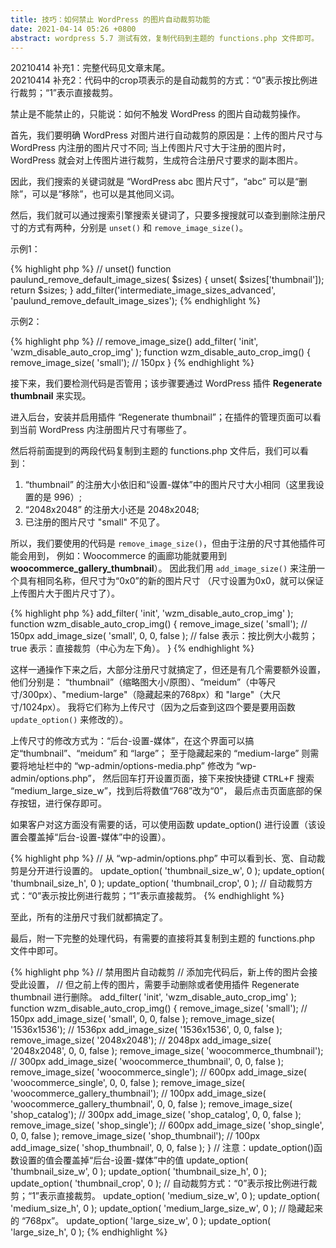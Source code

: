 ```yaml
---
title: 技巧：如何禁止 WordPress 的图片自动裁剪功能
date: 2021-04-14 05:26 +0800
abstract: wordpress 5.7 测试有效，复制代码到主题的 functions.php 文件即可。
---
```


<p class="post-body-mark">
    20210414 补充1：完整代码见文章末尾。<br>
    20210414 补充2：代码中的crop项表示的是自动裁剪的方式：“0”表示按比例进行裁剪；“1”表示直接裁剪。
</p>

禁止是不能禁止的，只能说：如何不触发 WordPress 的图片自动裁剪操作。

首先，我们要明确 WordPress 对图片进行自动裁剪的原因是：上传的图片尺寸与 WordPress 内注册的图片尺寸不同; 
当上传图片尺寸大于注册的图片时， WordPress 就会对上传图片进行裁剪，生成符合注册尺寸要求的副本图片。 

因此，我们搜索的关键词就是 “WordPress abc 图片尺寸”，“abc” 可以是“删除”，可以是“移除”，也可以是其他同义词。

然后，我们就可以通过搜索引擎搜索关键词了，只要多搜搜就可以查到删除注册尺寸的方式有两种，分别是 `unset()` 和 `remove_image_size()`。

示例1：

{% highlight php %}
// unset()
function paulund_remove_default_image_sizes( $sizes) {
    unset( $sizes['thumbnail']);
    return $sizes;
}
add_filter('intermediate_image_sizes_advanced', 'paulund_remove_default_image_sizes');
{% endhighlight %}

示例2：

{% highlight php %}
// remove_image_size()
add_filter( 'init', 'wzm_disable_auto_crop_img' );
function wzm_disable_auto_crop_img() {
    remove_image_size( 'small'); // 150px
}
{% endhighlight %}

接下来，我们要检测代码是否管用；该步骤要通过 WordPress 插件 <b>Regenerate thumbnail</b> 来实现。

进入后台，安装并启用插件 “Regenerate thumbnail”；在插件的管理页面可以看到当前 WordPress 内注册图片尺寸有哪些了。

然后将前面提到的两段代码复制到主题的 functions.php 文件后，我们可以看到：

1. “thumbnail” 的注册大小依旧和“设置-媒体”中的图片尺寸大小相同（这里我设置的是 996）;
2. “2048x2048” 的注册大小还是 2048x2048;
3. 已注册的图片尺寸 "small" 不见了。

所以，我们要使用的代码是 `remove_image_size()`，但由于注册的尺寸其他插件可能会用到，
例如：Woocommerce 的画廊功能就要用到 <b>woocommerce_gallery_thumbnail</b>）。
因此我们用 `add_image_size()` 来注册一个具有相同名称，但尺寸为“0x0”的新的图片尺寸
（尺寸设置为0x0，就可以保证上传图片大于图片尺寸了）。

{% highlight php %}
add_filter( 'init', 'wzm_disable_auto_crop_img' );
function wzm_disable_auto_crop_img() {
    remove_image_size( 'small'); // 150px
    add_image_size( 'small', 0, 0, false );     // false 表示：按比例大小裁剪；true 表示：直接裁剪（中心为左下角）。
}
{% endhighlight %}

这样一通操作下来之后，大部分注册尺寸就搞定了，但还是有几个需要额外设置，他们分别是：
“thumbnail”（缩略图大小/原图）、“meidum”（中等尺寸/300px）、"medium-large"（隐藏起来的768px）和 "large"（大尺寸/1024px）。
我将它们称为上传尺寸（因为之后查到这四个要是要用函数 `update_option()` 来修改的）。

上传尺寸的修改方式为：“后台-设置-媒体”，在这个界面可以搞定“thumbnail”、“meidum” 和 “large”；
至于隐藏起来的 “medium-large” 则需要将地址栏中的 “wp-admin/options-media.php” 修改为 “wp-admin/options.php”，
然后回车打开设置页面，接下来按快捷键 <kbd>CTRL+F</kbd> 搜索 “medium_large_size_w”，找到后将数值“768”改为“0”，
最后点击页面底部的保存按钮，进行保存即可。

如果客户对这方面没有需要的话，可以使用函数 update_option() 进行设置（该设置会覆盖掉“后台-设置-媒体”中的设置）。

{% highlight php %}
// 从 “wp-admin/options.php” 中可以看到长、宽、自动裁剪是分开进行设置的。
update_option( 'thumbnail_size_w', 0 );
update_option( 'thumbnail_size_h', 0 );
update_option( 'thumbnail_crop', 0 );   // 自动裁剪方式：“0”表示按比例进行裁剪；“1”表示直接裁剪。
{% endhighlight %}

至此，所有的注册尺寸我们就都搞定了。

最后，附一下完整的处理代码，有需要的直接将其复制到主题的 functions.php 文件中即可。

{% highlight php %}
//  禁用图片自动裁剪
//  添加完代码后，新上传的图片会接受此设置，
//  但之前上传的图片，需要手动删除或者使用插件 Regenerate thumbnail 进行删除。
add_filter( 'init', 'wzm_disable_auto_crop_img' );
function wzm_disable_auto_crop_img() {
    remove_image_size( 'small'); // 150px
    add_image_size( 'small', 0, 0, false );
    remove_image_size( '1536x1536'); // 1536px
    add_image_size( '1536x1536', 0, 0, false );
    remove_image_size( '2048x2048'); // 2048px
    add_image_size( '2048x2048', 0, 0, false );
    remove_image_size( 'woocommerce_thumbnail'); // 300px
    add_image_size( 'woocommerce_thumbnail', 0, 0, false );
    remove_image_size( 'woocommerce_single'); // 600px
    add_image_size( 'woocommerce_single', 0, 0, false );
    remove_image_size( 'woocommerce_gallery_thumbnail'); // 100px
    add_image_size( 'woocommerce_gallery_thumbnail', 0, 0, false );
    remove_image_size( 'shop_catalog'); // 300px
    add_image_size( 'shop_catalog', 0, 0, false );
    remove_image_size( 'shop_single'); // 600px
    add_image_size( 'shop_single', 0, 0, false );
    remove_image_size( 'shop_thumbnail'); // 100px
    add_image_size( 'shop_thumbnail', 0, 0, false );
}
// 注意：update_option()函数设置的值会覆盖掉“后台-设置-媒体”中的值
update_option( 'thumbnail_size_w', 0 );
update_option( 'thumbnail_size_h', 0 );
update_option( 'thumbnail_crop', 0 );   // 自动裁剪方式：“0”表示按比例进行裁剪；“1”表示直接裁剪。
update_option( 'medium_size_w', 0 );
update_option( 'medium_size_h', 0 );
update_option( 'medium_large_size_w', 0 );  // 隐藏起来的 “768px”。
update_option( 'large_size_w', 0 );
update_option( 'large_size_h', 0 );
{% endhighlight %}